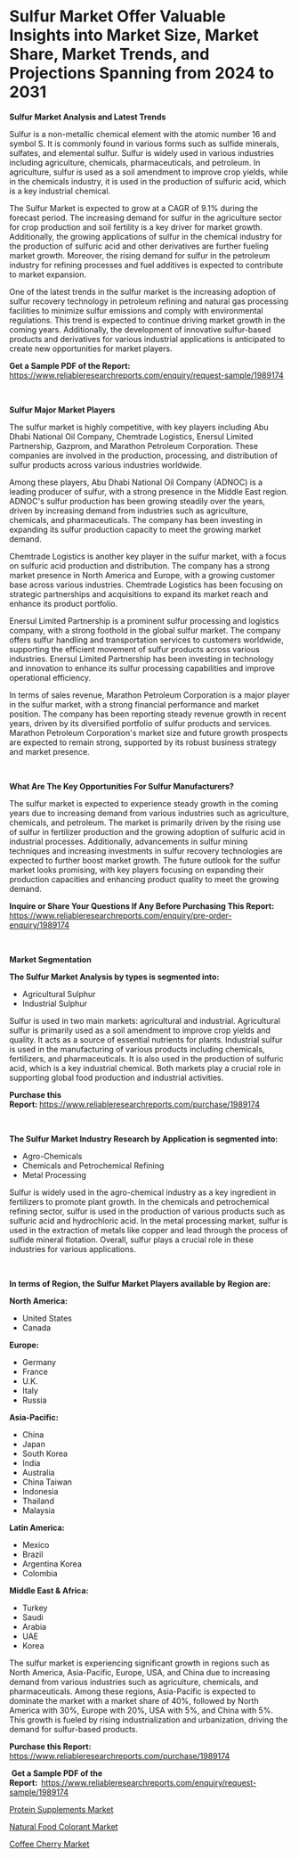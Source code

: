 <p><h1>Sulfur Market Offer Valuable Insights into Market Size, Market Share, Market Trends, and Projections Spanning from 2024 to 2031</h1></p><p><strong>Sulfur Market Analysis and Latest Trends</strong></p>
<p><p>Sulfur is a non-metallic chemical element with the atomic number 16 and symbol S. It is commonly found in various forms such as sulfide minerals, sulfates, and elemental sulfur. Sulfur is widely used in various industries including agriculture, chemicals, pharmaceuticals, and petroleum. In agriculture, sulfur is used as a soil amendment to improve crop yields, while in the chemicals industry, it is used in the production of sulfuric acid, which is a key industrial chemical.</p><p>The Sulfur Market is expected to grow at a CAGR of 9.1% during the forecast period. The increasing demand for sulfur in the agriculture sector for crop production and soil fertility is a key driver for market growth. Additionally, the growing applications of sulfur in the chemical industry for the production of sulfuric acid and other derivatives are further fueling market growth. Moreover, the rising demand for sulfur in the petroleum industry for refining processes and fuel additives is expected to contribute to market expansion.</p><p>One of the latest trends in the sulfur market is the increasing adoption of sulfur recovery technology in petroleum refining and natural gas processing facilities to minimize sulfur emissions and comply with environmental regulations. This trend is expected to continue driving market growth in the coming years. Additionally, the development of innovative sulfur-based products and derivatives for various industrial applications is anticipated to create new opportunities for market players.</p></p>
<p><strong>Get a Sample PDF of the Report:&nbsp;</strong> <a href="https://www.reliableresearchreports.com/enquiry/request-sample/1989174">https://www.reliableresearchreports.com/enquiry/request-sample/1989174</a></p>
<p>&nbsp;</p>
<p><strong>Sulfur Major Market Players</strong></p>
<p><p>The sulfur market is highly competitive, with key players including Abu Dhabi National Oil Company, Chemtrade Logistics, Enersul Limited Partnership, Gazprom, and Marathon Petroleum Corporation. These companies are involved in the production, processing, and distribution of sulfur products across various industries worldwide.</p><p>Among these players, Abu Dhabi National Oil Company (ADNOC) is a leading producer of sulfur, with a strong presence in the Middle East region. ADNOC's sulfur production has been growing steadily over the years, driven by increasing demand from industries such as agriculture, chemicals, and pharmaceuticals. The company has been investing in expanding its sulfur production capacity to meet the growing market demand.</p><p>Chemtrade Logistics is another key player in the sulfur market, with a focus on sulfuric acid production and distribution. The company has a strong market presence in North America and Europe, with a growing customer base across various industries. Chemtrade Logistics has been focusing on strategic partnerships and acquisitions to expand its market reach and enhance its product portfolio.</p><p>Enersul Limited Partnership is a prominent sulfur processing and logistics company, with a strong foothold in the global sulfur market. The company offers sulfur handling and transportation services to customers worldwide, supporting the efficient movement of sulfur products across various industries. Enersul Limited Partnership has been investing in technology and innovation to enhance its sulfur processing capabilities and improve operational efficiency.</p><p>In terms of sales revenue, Marathon Petroleum Corporation is a major player in the sulfur market, with a strong financial performance and market position. The company has been reporting steady revenue growth in recent years, driven by its diversified portfolio of sulfur products and services. Marathon Petroleum Corporation's market size and future growth prospects are expected to remain strong, supported by its robust business strategy and market presence.</p></p>
<p>&nbsp;</p>
<p><strong>What Are The Key Opportunities For Sulfur Manufacturers?</strong></p>
<p><p>The sulfur market is expected to experience steady growth in the coming years due to increasing demand from various industries such as agriculture, chemicals, and petroleum. The market is primarily driven by the rising use of sulfur in fertilizer production and the growing adoption of sulfuric acid in industrial processes. Additionally, advancements in sulfur mining techniques and increasing investments in sulfur recovery technologies are expected to further boost market growth. The future outlook for the sulfur market looks promising, with key players focusing on expanding their production capacities and enhancing product quality to meet the growing demand.</p></p>
<p><strong>Inquire or Share Your Questions If Any Before Purchasing This Report:</strong> <a href="https://www.reliableresearchreports.com/enquiry/pre-order-enquiry/1989174">https://www.reliableresearchreports.com/enquiry/pre-order-enquiry/1989174</a></p>
<p>&nbsp;</p>
<p><strong>Market Segmentation</strong></p>
<p><strong>The Sulfur Market Analysis by types is segmented into:</strong></p>
<p><ul><li>Agricultural Sulphur</li><li>Industrial Sulphur</li></ul></p>
<p><p>Sulfur is used in two main markets: agricultural and industrial. Agricultural sulfur is primarily used as a soil amendment to improve crop yields and quality. It acts as a source of essential nutrients for plants. Industrial sulfur is used in the manufacturing of various products including chemicals, fertilizers, and pharmaceuticals. It is also used in the production of sulfuric acid, which is a key industrial chemical. Both markets play a crucial role in supporting global food production and industrial activities.</p></p>
<p><strong>Purchase this Report:&nbsp;</strong><a href="https://www.reliableresearchreports.com/purchase/1989174">https://www.reliableresearchreports.com/purchase/1989174</a></p>
<p>&nbsp;</p>
<p><strong>The Sulfur Market Industry Research by Application is segmented into:</strong></p>
<p><ul><li>Agro-Chemicals</li><li>Chemicals and Petrochemical Refining</li><li>Metal Processing</li></ul></p>
<p><p>Sulfur is widely used in the agro-chemical industry as a key ingredient in fertilizers to promote plant growth. In the chemicals and petrochemical refining sector, sulfur is used in the production of various products such as sulfuric acid and hydrochloric acid. In the metal processing market, sulfur is used in the extraction of metals like copper and lead through the process of sulfide mineral flotation. Overall, sulfur plays a crucial role in these industries for various applications.</p></p>
<p>&nbsp;</p>
<p><strong>In terms of Region, the Sulfur Market Players available by Region are:</strong></p>
<p>
    <p> <strong> North America: </strong>
        <ul>
            <li>United States</li>
            <li>Canada</li>
        </ul>
        </p> 
    <p> <strong> Europe: </strong>
        <ul>
            <li>Germany</li>
            <li>France</li>
            <li>U.K.</li>
            <li>Italy</li>
            <li>Russia</li>
        </ul>
        </p> 
    <p> <strong> Asia-Pacific: </strong>
        <ul>
            <li>China</li>
            <li>Japan</li>
            <li>South Korea</li>
            <li>India</li>
            <li>Australia</li>
            <li>China Taiwan</li>
            <li>Indonesia</li>
            <li>Thailand</li>
            <li>Malaysia</li>
        </ul>
        </p> 
    <p> <strong> Latin America: </strong>
        <ul>
            <li>Mexico</li>
            <li>Brazil</li>
            <li>Argentina Korea</li>
            <li>Colombia</li>
        </ul>
        </p> 
    <p> <strong> Middle East & Africa: </strong>
        <ul>
            <li>Turkey</li>
            <li>Saudi</li>
            <li>Arabia</li>
            <li>UAE</li>
            <li>Korea</li>
        </ul>
    </p>
    </p>
<p><p>The sulfur market is experiencing significant growth in regions such as North America, Asia-Pacific, Europe, USA, and China due to increasing demand from various industries such as agriculture, chemicals, and pharmaceuticals. Among these regions, Asia-Pacific is expected to dominate the market with a market share of 40%, followed by North America with 30%, Europe with 20%, USA with 5%, and China with 5%. This growth is fueled by rising industrialization and urbanization, driving the demand for sulfur-based products.</p></p>
<p><strong>Purchase this Report: </strong><a href="https://www.reliableresearchreports.com/purchase/1989174">https://www.reliableresearchreports.com/purchase/1989174</a></p>
<p>&nbsp;<strong>Get a Sample PDF of the Report:&nbsp;&nbsp;</strong><a href="https://www.reliableresearchreports.com/enquiry/request-sample/1989174">https://www.reliableresearchreports.com/enquiry/request-sample/1989174</a></p>
<p><strong></strong></p>
<p><p><a href="https://view.publitas.com/reportprime-1/protein-supplements-market-analysis-and-market-size-global-industry-overview-market-segmentation-and-forecast-2024-to-2031/">Protein Supplements Market</a></p><p><a href="https://view.publitas.com/reportprime-1/insights-into-natural-food-colorant-market-size-analysing-market-share-trends-and-growth-from-2024-to-2031/">Natural Food Colorant Market</a></p><p><a href="https://view.publitas.com/reportprime-1/coffee-cherry-market-research-report-the-key-to-successful-business-strategy-forecasted-for-period-from-2024-2031/">Coffee Cherry Market</a></p></p>